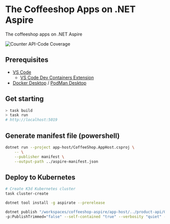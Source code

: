 # The Coffeeshop Apps on .NET Aspire

The coffeeshop apps on .NET Aspire

![Counter API-Code Coverage](https://img.shields.io/badge/Code%20Coverage-73%25-yellow?style=flat)

## Prerequisites

- [VS Code](https://code.visualstudio.com/)
    - [VS Code Dev Containers Extension](https://marketplace.visualstudio.com/items?itemName=ms-vscode-remote.remote-containers)
- [Docker Desktop](https://www.docker.com/products/docker-desktop) / [PodMan Desktop](https://podman-desktop.io/)

## Get starting

```sh
> task build
> task run
# http://localhost:5019
```

## Generate manifest file (powershell)

```sh
dotnet run --project app-host/CoffeeShop.AppHost.csproj \
    -- \
    --publisher manifest \
    --output-path ../aspire-manifest.json
```

## Deploy to Kubernetes

```sh
# Create K3d Kubernetes cluster
task cluster-create
```

```sh
dotnet tool install -g aspirate --prerelease
```

```sh
dotnet publish "/workspaces/coffeeshop-aspire/app-host/../product-api/CoffeeShop.ProductApi.csproj" -p:PublishProfile="DefaultContainer" -p:PublishSingleFile="true" 
-p:PublishTrimmed="false" --self-contained "true" --verbosity "quiet" --nologo -r "linux-x64" -p:ContainerRegistry="k3d-myregistry.localhost:12345" -p:ContainerRepository="product-api" -p:ContainerImageTag="latest"
```
